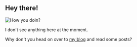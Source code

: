 ## Hey there!

![How you doin?](https://media.giphy.com/media/11SIBu3s72Co8w/giphy.gif)

I don't see anything here at the moment.

Why don't you head on over to [my blog](https://thehunk.blogspot.com) and read some posts?
